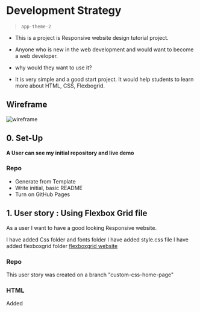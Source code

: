 # Development Strategy

> `app-theme-2`


 - This is a project is  Responsive website design  tutorial project.


 - Anyone who is new in the web development and would want to become a web developer. 

- why would they want to use it?

 - It is very simple and a good start project. It would help students to learn more about HTML, CSS, Flexbogrid.

## Wireframe

<!-- include a wireframe for your project in this repository, and display it here -->
<!-- wireframe.cc is a good site for getting started with wireframes -->
![wireframe](https://wireframe.cc/pro/pp/b340492d1346971)

## 0. Set-Up

__A User can see my initial repository and live demo__

### Repo

- Generate from Template
- Write initial, basic README
- Turn on GitHub Pages

## 1. User story : Using Flexbox Grid file

As a user I want to have a good looking  Responsive website.

I have added Css folder and fonts folder
I have added style.css file
I have added flexboxgrid folder [flexboxgrid website](http://flexboxgrid.com/)


### Repo

This user story was created on a branch "custom-css-home-page"

### HTML


Added <title> for the project.
Added links for refering the flexboxgrid css file
Added semantic elements <header>, <nav>,<section>,<footer>
Added flexbox row class one row is splited in 12 colums
Added all the section for the the home page in the index.html file. The HEADER , SHOWCASE, FEATURES, COMPANY, FOOTER
Added align properties end, middle.

### CSS

Did not changed css on this user story.

---

## 2. User story: About Services Contact Pages

As a user I want to have About , Service and Contact pages

### Repo

This user story was created on a branch "about-services-contact-pages"

I have created the About , Service and Contact html files

### HTML

For this pages I used the same template page from home page
Added the same tags  for above for about, services, and contact pages
I have delete showcase and futures sections


### CSS

Added width properties for body
Added css properties for img
Added css properties for container class

---



## 3. User story: Custom CSS Pages

As a user I want to have nice styiling  in Home , About , Service and Contact pages

### Repo

This user story was created on a branch "custom-css-all-pages"



### HTML

I have edited some mispeling and addet text for Label



### CSS

I have added css properties for home page
I have added css properties for about page
I have added css properties for service page
I have added css properties for contact page

---


## Finishing Touches

- Write final, complete README:
  - [makeareadme.com](https://www.makeareadme.com/)
  - [bulldogjob](https://bulldogjob.com/news/449-how-to-write-a-good-readme-for-your-github-project)
  - [meakaakka](https://medium.com/@meakaakka/a-beginners-guide-to-writing-a-kickass-readme-7ac01da88ab3)
- Validate code to check for any last mistakes
